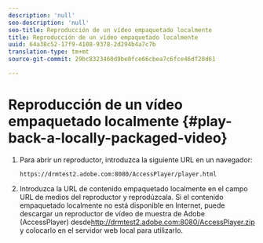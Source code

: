 ```yaml
---
description: 'null'
seo-description: 'null'
seo-title: Reproducción de un vídeo empaquetado localmente
title: Reproducción de un vídeo empaquetado localmente
uuid: 64a38c52-17f9-4108-9378-2d294b4a7c7b
translation-type: tm+mt
source-git-commit: 29bc8323460d9be0fce66cbea7c6fce46df20d61

---
```



# Reproducción de un vídeo empaquetado localmente {#play-back-a-locally-packaged-video}

1. Para abrir un reproductor, introduzca la siguiente URL en un navegador:

   ```
   https://drmtest2.adobe.com:8080/AccessPlayer/player.html
   ```

1. Introduzca la URL de contenido empaquetado localmente en el campo URL de medios del reproductor y reprodúzcala.
Si el contenido empaquetado localmente no está disponible en Internet, puede descargar un reproductor de vídeo de muestra de Adobe (AccessPlayer) desde<span></span>http://drmtest2.adobe.com:8080/AccessPlayer.zip y colocarlo en el servidor web local para utilizarlo.